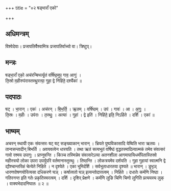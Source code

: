 +++
title = "०२ षड्भाराँ एको"

+++
## अधिमन्त्रम्
विश्वेदेवाः। प्रजापतिर्वैश्वामित्रः प्रजापतिर्वाच्यो वा। त्रिष्टुप्।

## मन्त्रः
षड्भा॒राँ एको॒ अच॑रन्बिभर्त्यृ॒तं वर्षि॑ष्ठ॒मुप॒ गाव॒ आगुः॑ ।  
ति॒स्रो म॒हीरुप॑रास्तस्थु॒रत्या॒ गुहा॒ द्वे निहि॑ते॒ दर्श्येका॑ ॥

## पदपाठः
षट् । भा॒रान् । एकः॑ । अच॑रन् । बि॒भ॒र्ति॒ । ऋ॒तम् । वर्षि॑ष्ठम् । उप॑ । गावः॑ । आ । अ॒गुः॒ ।  
ति॒स्रः । म॒हीः । उप॑राः । त॒स्थुः॒ । अत्याः॑ । गुहा॑ । द्वे इति॑ । निहि॑ते॒ इति॒ निऽहि॑ते । दर्शि॑ । एका॑ ॥

## भाष्यम्
अचरन् स्थायी एकः संवत्सरः षट् षट् सङ्ख्याकान् भारान् । भ्रियते पुष्पविकासादि येष्विति भारा ऋतवः । तान्वसन्तादीन् बिभर्ति । अवयवत्वेन धारयति । तथा ऋतं सत्यभूतं वर्षिष्ठं वृद्धतरमादित्यात्मकं तमेव संवत्सरं गावो रश्मय उपागुः । प्राप्नुवन्ति । किञ्च तस्मिन्नेव संवत्सरेऽत्या अतनशीला आगमापायिधर्मोपेतास्तिस्रो महीस्त्रयो लोका उपरा उपर्युपरि वर्तमानास्तुस्थुः । तिष्ठन्ति । लोकत्रयमेव दर्शयति । गुहा गुहायां स्वात्मनि द्वे द्यौश्चान्तरिक्षं चेत्येते निहिते । न दृश्येते । एका भूमिर्दर्शि । सर्वभूताधारतया दृश्यते ॥ भारान् । डुभृञ् धारणपोषणयोरित्यसा दधिकरणे घञ् । कर्षात्वतो घञ् इत्यन्तोदात्तत्वम् । निहिते । दधातेः कर्मणि निष्ठा । गतिरनन्त इति गतेः प्रकृतिस्वरत्वम् । दर्शि । दृशिर् प्रेक्षणे । कर्मणि लुङि चिणि चिणो लुगिति प्रत्ययस्य लुक् । वाक्यभेदादनिघातः ॥ २ ॥